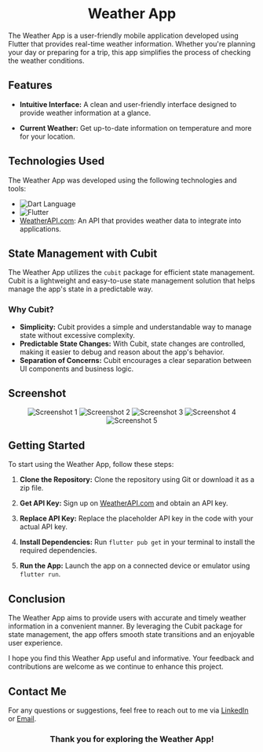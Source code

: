 <h1 align="center">Weather App</h1>
The Weather App is a user-friendly mobile application developed using Flutter that provides real-time weather information. Whether you're planning your day or preparing for a trip, this app simplifies the process of checking the weather conditions.

## Features

- **Intuitive Interface:** A clean and user-friendly interface designed to provide weather information at a glance.

- **Current Weather:** Get up-to-date information on temperature and more for your location.

## Technologies Used

The Weather App was developed using the following technologies and tools:

- ![Dart Language](https://img.shields.io/badge/Dart-0175C2?style=for-the-badge&logo=dart&logoColor=white)
- ![Flutter](https://img.shields.io/badge/Flutter-02569B?style=for-the-badge&logo=flutter&logoColor=white)
- [WeatherAPI.com](https://www.weatherapi.com): An API that provides weather data to integrate into applications.

## State Management with Cubit

The Weather App utilizes the `cubit` package for efficient state management. Cubit is a lightweight and easy-to-use state management solution that helps manage the app's state in a predictable way.

### Why Cubit?

- **Simplicity:** Cubit provides a simple and understandable way to manage state without excessive complexity.
- **Predictable State Changes:** With Cubit, state changes are controlled, making it easier to debug and reason about the app's behavior.
- **Separation of Concerns:** Cubit encourages a clear separation between UI components and business logic.

## Screenshot

<div align="center">
  <img src="https://github.com/ahmednasr1237/Basketball-Points-Counter-App/assets/92389822/10fcfcfc-e462-4009-8892-344d31269b37" alt="Screenshot 1">
  <img src="https://github.com/ahmednasr1237/Basketball-Points-Counter-App/assets/92389822/e23c1008-829f-49f7-b270-82f0147f4629" alt="Screenshot 2">
  <img src="https://github.com/ahmednasr1237/Basketball-Points-Counter-App/assets/92389822/8ce4b70a-aeef-4d9f-9e13-166f9a244276" alt="Screenshot 3">
  <img src="https://github.com/ahmednasr1237/Basketball-Points-Counter-App/assets/92389822/d6b72554-13a7-4d11-9598-e57aeb1731a2" alt="Screenshot 4">
  <img src="https://github.com/ahmednasr1237/Basketball-Points-Counter-App/assets/92389822/c77922d2-afc2-427f-9f1a-f133e33bcae4" alt="Screenshot 5">
</div>

## Getting Started

To start using the Weather App, follow these steps:

1. **Clone the Repository:** Clone the repository using Git or download it as a zip file.

2. **Get API Key:** Sign up on [WeatherAPI.com](https://www.weatherapi.com) and obtain an API key.

3. **Replace API Key:** Replace the placeholder API key in the code with your actual API key.

4. **Install Dependencies:** Run `flutter pub get` in your terminal to install the required dependencies.

5. **Run the App:** Launch the app on a connected device or emulator using `flutter run`.

## Conclusion

The Weather App aims to provide users with accurate and timely weather information in a convenient manner. By leveraging the Cubit package for state management, the app offers smooth state transitions and an enjoyable user experience.

I hope you find this Weather App useful and informative. Your feedback and contributions are welcome as we continue to enhance this project.

## Contact Me

For any questions or suggestions, feel free to reach out to me via [LinkedIn](https://www.linkedin.com/in/your-name/) or [Email](mailto:your.email@example.com).

<h3 align="center">Thank you for exploring the Weather App!</h3>
